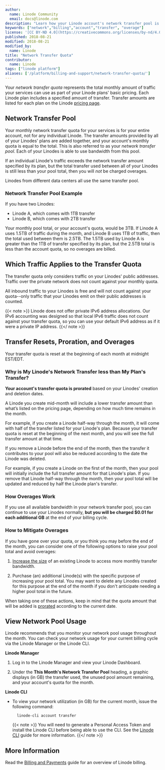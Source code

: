 ```yaml
---
author:
  name: Linode Community
  email: docs@linode.com
description: "Learn how your Linode account's network transfer pool is calculated and billed."
keywords: ["network","billing","account","transfer", "overage"]
license: '[CC BY-ND 4.0](https://creativecommons.org/licenses/by-nd/4.0)'
published: 2018-08-21
modified: 2018-08-21
modified_by:
  name: Linode
title: "Network Transfer Quota"
contributor:
  name: Linode
tags: ["linode platform"]
aliases: ['/platform/billing-and-support/network-transfer-quota/']
---
```


Your *network transfer quota* represents the total monthly amount of traffic your services can use as part of your Linode plans' basic pricing. Each Linode plan includes a specified amount of transfer. Transfer amounts are listed for each plan on the Linode [pricing page](https://www.linode.com/pricing).

## Network Transfer Pool

Your monthly network transfer quota for your services is for your entire account, not for any individual Linode. The transfer amounts provided by all of your Linodes' plans are added together, and your account's monthly quota is equal to the total. This is also referred to as your *network transfer pool*. Each of your Linodes is able to use bandwidth from this pool.

If an individual Linode's traffic exceeds the network transfer amount specified by its plan, but the total transfer used between all of your Linodes is still less than your pool total, then you will *not* be charged overages.

Linodes from different data centers all use the same transfer pool.

### Network Transfer Pool Example

If you have two Linodes:

- Linode A, which comes with 1TB transfer
- Linode B, which comes with 2TB transfer

Your monthly pool total, or your account's quota, would be 3TB. If Linode A uses 1.5TB of traffic during the month, and Linode B uses 1TB of traffic, then the total used between them is 2.5TB. The 1.5TB used by Linode A is greater than the 1TB of transfer specified by its plan, but the 2.5TB total is less than the account quota, so no overages are billed.

## Which Traffic Applies to the Transfer Quota

The transfer quota only considers traffic on your Linodes' public addresses. Traffic over the private network does not count against your monthly quota.

All inbound traffic to your Linodes is free and will not count against your quota--only traffic that your Linodes emit on their public addresses is counted.

{{< note >}}
Linode does not offer private IPv6 address allocations. Our IPv6 accounting was designed so that local IPv6 traffic does not count against your transfer quota, so you can use your default IPv6 address as if it were a private IP address.
{{</ note >}}

## Transfer Resets, Proration, and Overages

Your transfer quota is reset at the beginning of each month at midnight EST/EDT.

### Why is My Linode's Network Transfer less than My Plan's Transfer?

**Your account's transfer quota is prorated** based on your Linodes' creation and deletion dates.

A Linode you create mid-month will include a lower transfer amount than what’s listed on the pricing page, depending on how much time remains in the month.

For example, if you create a Linode half-way through the month, it will come with half of the transfer listed for your Linode's plan. Because your transfer quota is reset at the beginning of the next month, and you will see the full transfer amount at that time.

If you remove a Linode before the end of the month, then the transfer it contributes to your pool will also be reduced according to the date the Linode was deleted.

For example, if you create a Linode on the first of the month, then your pool will initially include the full transfer amount for that Linode's plan. If you remove that Linode half-way through the month, then your pool total will be updated and reduced by half the Linode plan's transfer.

### How Overages Work

If you use all available bandwidth in your network transfer pool, you can continue to use your Linodes normally, **but you will be charged $0.01 for each additional GB** at the end of your billing cycle.

### How to Mitigate Overages

If you have gone over your quota, or you think you may before the end of the month, you can consider one of the following options to raise your pool total and avoid overages:

1. [Increase the size](/docs/platform/disk-images/resizing-a-linode/) of an existing Linode to access more monthly transfer bandwidth.

1. Purchase (an) additional Linode(s) with the specific purpose of increasing your pool total. You may want to delete any Linodes created for this purpose at the end of the month if you don't anticipate needing a higher pool total in the future.

When taking one of these actions, keep in mind that the quota amount that will be added is [prorated](#why-is-my-linode-s-network-transfer-less-than-my-plan-s-transfer) according to the current date.

## View Network Pool Usage

Linode recommends that you monitor your network pool usage throughout the month. You can check your network usage for your current billing cycle via the Linode Manager or the Linode CLI.

**Linode Manager**

1. Log in to the Linode Manager and view your Linode Dashboard.

1. Under the **This Month's Network Transfer Pool** heading, a graphic displays (in GB) the transfer used, the unused pool amount remaining, and your account's quota for the month.

**Linode CLI**

- To view your network utilization (in GB) for the current month, issue the following command:

        linode-cli account transfer

    {{< note >}}
You will need to generate a Personal Access Token and install the Linode CLI before being able to use the CLI. See the [Linode CLI](/docs/platform/api/using-the-linode-cli/) guide for more information.
{{</ note >}}

## More Information

Read the [Billing and Payments](/docs/platform/billing-and-support/billing-and-payments/) guide for an overview of Linode billing.
